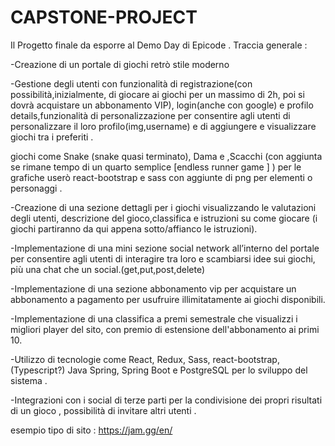 # CAPSTONE-PROJECT
Il Progetto finale da esporre al Demo Day di Epicode . 
Traccia generale :

-Creazione di un portale di giochi retrò stile moderno 

-Gestione degli utenti con funzionalità di registrazione(con possibilità,inizialmente, di giocare ai giochi per un massimo di 2h, poi si dovrà acquistare un abbonamento VIP), login(anche con google) e profilo details,funzionalità di personalizzazione per consentire agli utenti di personalizzare il loro profilo(img,username) e di aggiungere e visualizzare giochi tra i preferiti .

 giochi come Snake (snake quasi terminato), Dama e ,Scacchi (con aggiunta se rimane tempo di un quarto semplice [endless runner game ] ) per le grafiche userò react-bootstrap e sass con aggiunte di png per elementi o personaggi .

-Creazione di una sezione dettagli per i giochi visualizzando le valutazioni degli utenti, descrizione del gioco,classifica e istruzioni su come giocare (i giochi partiranno da qui appena sotto/affianco le istruzioni).

-Implementazione di una mini sezione social network all’interno del portale per consentire agli utenti di interagire tra loro e scambiarsi idee sui giochi, più una chat che un social.(get,put,post,delete)

-Implementazione di una sezione abbonamento vip per acquistare un abbonamento a pagamento per usufruire illimitatamente ai giochi disponibili.

-Implementazione di una classifica a premi semestrale che visualizzi i migliori player del sito, con premio di estensione dell'abbonamento ai primi 10.

-Utilizzo di tecnologie come React, Redux, Sass, react-bootstrap,(Typescript?) Java Spring, Spring Boot e PostgreSQL per lo sviluppo del sistema .

-Integrazioni con i social di terze parti per la condivisione dei propri risultati di un gioco , possibilità di invitare altri utenti .


esempio tipo di sito : https://jam.gg/en/
